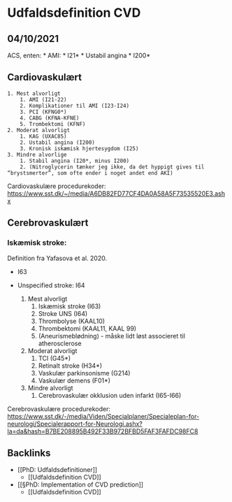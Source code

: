 # Udfaldsdefinition CVD
## 04/10/2021
ACS, enten:
	* AMI:
		* I21*
	* Ustabil angina
		* I200*

## Cardiovaskulært
	1. Mest alvorligt
		1. AMI (I21-22)
		2. Komplikationer til AMI (I23-I24) 
		3. PCI (KFNG0*)
		4. CABG (KFNA-KFNE)
		5. Trombektomi (KFNF)
	2. Moderat alvorligt
		1. KAG (UXAC85)
		2. Ustabil angina (I200)
		3. Kronisk iskæmisk hjertesygdom (I25)
	3. Mindre alvorlige
		1. Stabil angina (I20*, minus I200)
		2. (Nitroglycerin tænker jeg ikke, da det hyppigt gives til “brystsmerter”, som ofte ender i noget andet end AKI)

Cardiovaskulære procedurekoder: https://www.sst.dk/~/media/A6DB82FD77CF4DA0A58A5F73535520E3.ashx

## Cerebrovaskulært
### Iskæmisk stroke:
Definition fra Yafasova et al. 2020.
* I63
* Unspecified stroke: I64

	1. Mest alvorligt
		1. Iskæmisk stroke (I63)
		2. Stroke UNS (I64)
		3. Thrombolyse (KAAL10)
		4. Thrombektomi (KAAL11, KAAL 99)
		5. (Aneurismeblødning) - måske lidt løst associeret til atherosclerose
	2. Moderat alvorligt
		1. TCI (G45*)
		2. Retinalt stroke (H34*)
		3. Vaskulær parkinsonisme (G214)
		4. Vaskulær demens (F01*)
	3. Mindre alvorligt
		1. Cerebrovaskulær okklusion uden infarkt (I65-I66)

Cerebrovaskulære procedurekoder: https://www.sst.dk/-/media/Viden/Specialplaner/Specialeplan-for-neurologi/Specialerapport-for-Neurologi.ashx?la=da&hash=B7BE208895B492F33B972BFBD5FAF3FAFDC98FC8

## Backlinks
* [[PhD: Udfaldsdefinitioner]]
	* [[Udfaldsdefinition CVD]]
* [[§PhD: Implementation of CVD prediction]]
	* [[Udfaldsdefinition CVD]]

<!-- {BearID:35F98BBE-A778-47E8-82A9-C4B2368AE0F5-42250-000052CA63379E4B} -->
